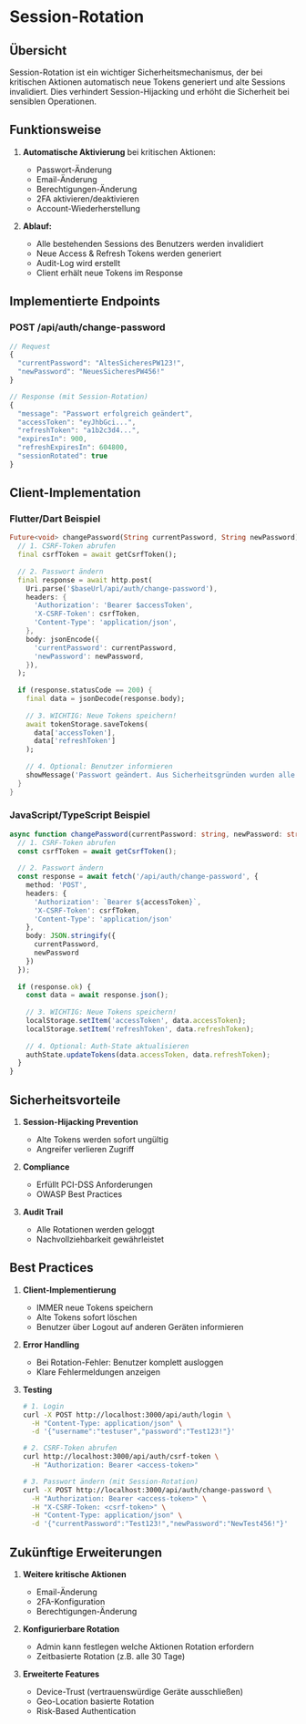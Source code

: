 # Session-Rotation

## Übersicht

Session-Rotation ist ein wichtiger Sicherheitsmechanismus, der bei kritischen Aktionen automatisch neue Tokens generiert und alte Sessions invalidiert. Dies verhindert Session-Hijacking und erhöht die Sicherheit bei sensiblen Operationen.

## Funktionsweise

1. **Automatische Aktivierung** bei kritischen Aktionen:
   - Passwort-Änderung
   - Email-Änderung
   - Berechtigungen-Änderung
   - 2FA aktivieren/deaktivieren
   - Account-Wiederherstellung

2. **Ablauf:**
   - Alle bestehenden Sessions des Benutzers werden invalidiert
   - Neue Access & Refresh Tokens werden generiert
   - Audit-Log wird erstellt
   - Client erhält neue Tokens im Response

## Implementierte Endpoints

### POST /api/auth/change-password
```javascript
// Request
{
  "currentPassword": "AltesSicheresPW123!",
  "newPassword": "NeuesSicheresPW456!"
}

// Response (mit Session-Rotation)
{
  "message": "Passwort erfolgreich geändert",
  "accessToken": "eyJhbGci...",
  "refreshToken": "a1b2c3d4...",
  "expiresIn": 900,
  "refreshExpiresIn": 604800,
  "sessionRotated": true
}
```

## Client-Implementation

### Flutter/Dart Beispiel
```dart
Future<void> changePassword(String currentPassword, String newPassword) async {
  // 1. CSRF-Token abrufen
  final csrfToken = await getCsrfToken();
  
  // 2. Passwort ändern
  final response = await http.post(
    Uri.parse('$baseUrl/api/auth/change-password'),
    headers: {
      'Authorization': 'Bearer $accessToken',
      'X-CSRF-Token': csrfToken,
      'Content-Type': 'application/json',
    },
    body: jsonEncode({
      'currentPassword': currentPassword,
      'newPassword': newPassword,
    }),
  );
  
  if (response.statusCode == 200) {
    final data = jsonDecode(response.body);
    
    // 3. WICHTIG: Neue Tokens speichern!
    await tokenStorage.saveTokens(
      data['accessToken'],
      data['refreshToken']
    );
    
    // 4. Optional: Benutzer informieren
    showMessage('Passwort geändert. Aus Sicherheitsgründen wurden alle anderen Geräte abgemeldet.');
  }
}
```

### JavaScript/TypeScript Beispiel
```typescript
async function changePassword(currentPassword: string, newPassword: string) {
  // 1. CSRF-Token abrufen
  const csrfToken = await getCsrfToken();
  
  // 2. Passwort ändern
  const response = await fetch('/api/auth/change-password', {
    method: 'POST',
    headers: {
      'Authorization': `Bearer ${accessToken}`,
      'X-CSRF-Token': csrfToken,
      'Content-Type': 'application/json'
    },
    body: JSON.stringify({
      currentPassword,
      newPassword
    })
  });
  
  if (response.ok) {
    const data = await response.json();
    
    // 3. WICHTIG: Neue Tokens speichern!
    localStorage.setItem('accessToken', data.accessToken);
    localStorage.setItem('refreshToken', data.refreshToken);
    
    // 4. Optional: Auth-State aktualisieren
    authState.updateTokens(data.accessToken, data.refreshToken);
  }
}
```

## Sicherheitsvorteile

1. **Session-Hijacking Prevention**
   - Alte Tokens werden sofort ungültig
   - Angreifer verlieren Zugriff

2. **Compliance**
   - Erfüllt PCI-DSS Anforderungen
   - OWASP Best Practices

3. **Audit Trail**
   - Alle Rotationen werden geloggt
   - Nachvollziehbarkeit gewährleistet

## Best Practices

1. **Client-Implementierung**
   - IMMER neue Tokens speichern
   - Alte Tokens sofort löschen
   - Benutzer über Logout auf anderen Geräten informieren

2. **Error Handling**
   - Bei Rotation-Fehler: Benutzer komplett ausloggen
   - Klare Fehlermeldungen anzeigen

3. **Testing**
   ```bash
   # 1. Login
   curl -X POST http://localhost:3000/api/auth/login \
     -H "Content-Type: application/json" \
     -d '{"username":"testuser","password":"Test123!"}'
   
   # 2. CSRF-Token abrufen
   curl http://localhost:3000/api/auth/csrf-token \
     -H "Authorization: Bearer <access-token>"
   
   # 3. Passwort ändern (mit Session-Rotation)
   curl -X POST http://localhost:3000/api/auth/change-password \
     -H "Authorization: Bearer <access-token>" \
     -H "X-CSRF-Token: <csrf-token>" \
     -H "Content-Type: application/json" \
     -d '{"currentPassword":"Test123!","newPassword":"NewTest456!"}'
   ```

## Zukünftige Erweiterungen

1. **Weitere kritische Aktionen**
   - Email-Änderung
   - 2FA-Konfiguration
   - Berechtigungen-Änderung

2. **Konfigurierbare Rotation**
   - Admin kann festlegen welche Aktionen Rotation erfordern
   - Zeitbasierte Rotation (z.B. alle 30 Tage)

3. **Erweiterte Features**
   - Device-Trust (vertrauenswürdige Geräte ausschließen)
   - Geo-Location basierte Rotation
   - Risk-Based Authentication